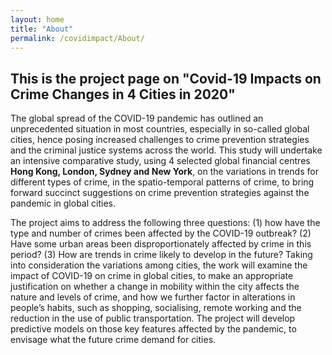 ```yaml
---
layout: home
title: "About"
permalink: /covidimpact/About/
---
```


## This is the project page on "Covid-19 Impacts on Crime Changes in 4 Cities in 2020"

The global spread of the COVID-19 pandemic has outlined an unprecedented situation in most countries, especially in so-called global cities, hence posing increased challenges to crime prevention strategies and the criminal justice systems across the world. This study will undertake an intensive comparative study, using 4 selected global financial centres **Hong Kong, London, Sydney and New York**, on the variations in trends for different types of crime, in the spatio-temporal patterns of crime, to bring forward succinct suggestions on crime prevention strategies against the pandemic in global cities.

The project aims to address the following three questions: (1) how have the type and number of crimes been affected by the COVID-19 outbreak? (2) Have some urban areas been disproportionately affected by crime in this period? (3) How are trends in crime likely to develop in the future? Taking into consideration the variations among cities, the work will examine the impact of COVID-19 on crime in global cities, to make an appropriate justification on whether a change in mobility within the city affects the nature and levels of crime, and how we further factor in alterations  in people’s habits, such as shopping, socialising, remote working and the reduction in the use of public transportation. The project will develop predictive models on those key features affected by the pandemic, to envisage what the future crime demand for cities.
